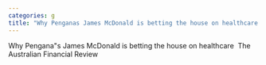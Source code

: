 ```yaml
---
categories: g
title: "Why Penganas James McDonald is betting the house on healthcare  The Australian Financial Review"
---
```

Why Pengana"s James McDonald is betting the house on healthcare&nbsp;&nbsp;The Australian Financial Review